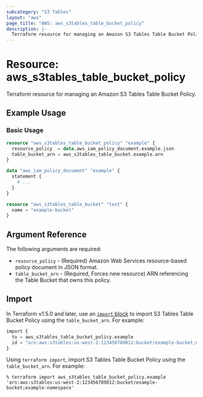 ```yaml
---
subcategory: "S3 Tables"
layout: "aws"
page_title: "AWS: aws_s3tables_table_bucket_policy"
description: |-
  Terraform resource for managing an Amazon S3 Tables Table Bucket Policy.
---
```


# Resource: aws_s3tables_table_bucket_policy

Terraform resource for managing an Amazon S3 Tables Table Bucket Policy.

## Example Usage

### Basic Usage

```terraform
resource "aws_s3tables_table_bucket_policy" "example" {
  resource_policy  = data.aws_iam_policy_document.example.json
  table_bucket_arn = aws_s3tables_table_bucket.example.arn
}

data "aws_iam_policy_document" "example" {
  statement {
    # ...
  }
}

resource "aws_s3tables_table_bucket" "test" {
  name = "example-bucket"
}
```

## Argument Reference

The following arguments are required:

* `resource_policy` - (Required) Amazon Web Services resource-based policy document in JSON format.
* `table_bucket_arn` - (Required, Forces new resource) ARN referencing the Table Bucket that owns this policy.

## Import

In Terraform v1.5.0 and later, use an [`import` block](https://developer.hashicorp.com/terraform/language/import) to import S3 Tables Table Bucket Policy using the `table_bucket_arn`.
For example:

```terraform
import {
  to = aws_s3tables_table_bucket_policy.example
  id = "arn:aws:s3tables:us-west-2:123456789012:bucket/example-bucket;example-namespace"
}
```

Using `terraform import`, import S3 Tables Table Bucket Policy using the `table_bucket_arn`.
For example:

```console
% terraform import aws_s3tables_table_bucket_policy.example 'arn:aws:s3tables:us-west-2:123456789012:bucket/example-bucket;example-namespace'
```
